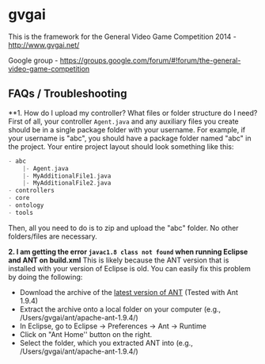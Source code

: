 gvgai
=====

This is the framework for the General Video Game Competition 2014 - http://www.gvgai.net/

Google group - https://groups.google.com/forum/#!forum/the-general-video-game-competition

## FAQs / Troubleshooting

**1. How do I upload my controller? What files or folder structure do I need? 
First of all, your controller ```Agent.java``` and any auxiliary files you create should be in a single package folder with your username. For example, if your username is "abc", you should have a package folder named "abc" in the project. Your entire project layout should look something like this:

```groovy
- abc
	|- Agent.java
	|- MyAdditionalFile1.java
	|- MyAdditionalFile2.java
- controllers
- core
- ontology
- tools
```

Then, all you need to do is to zip and upload the "abc" folder. No other folders/files are necessary.


**2. I am getting the error `javac1.8 class not found` when running Eclipse and ANT on build.xml**
This is likely because the ANT version that is installed with your version of Eclipse is old. You can easily fix this problem by doing the following:

- Download the archive of the [latest version of ANT](http://ant.apache.org/bindownload.cgi) (Tested with  Ant 1.9.4)
- Extract the archive onto a local folder on your computer (e.g., /Users/gvgai/ant/apache-ant-1.9.4/)
- In Eclipse, go to Eclipse -> Preferences -> Ant -> Runtime
- Click on "Ant Home'' button on the right.
- Select the folder, which you extracted ANT into (e.g., /Users/gvgai/ant/apache-ant-1.9.4/)

